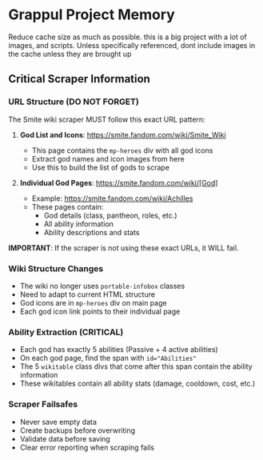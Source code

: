 # Grappul Project Memory

Reduce cache size as much as possible. this is a big project with a lot of images, and scripts. Unless specifically referenced, dont include images in the cache unless they are brought up


## Critical Scraper Information

### URL Structure (DO NOT FORGET)
The Smite wiki scraper MUST follow this exact URL pattern:

1. **God List and Icons**: https://smite.fandom.com/wiki/Smite_Wiki
   - This page contains the `mp-heroes` div with all god icons
   - Extract god names and icon images from here
   - Use this to build the list of gods to scrape

2. **Individual God Pages**: https://smite.fandom.com/wiki/[God]
   - Example: https://smite.fandom.com/wiki/Achilles
   - These pages contain:
     - God details (class, pantheon, roles, etc.)
     - All ability information
     - Ability descriptions and stats

**IMPORTANT**: If the scraper is not using these exact URLs, it WILL fail.

### Wiki Structure Changes
- The wiki no longer uses `portable-infobox` classes
- Need to adapt to current HTML structure
- God icons are in `mp-heroes` div on main page
- Each god icon link points to their individual page

### Ability Extraction (CRITICAL)
- Each god has exactly 5 abilities (Passive + 4 active abilities)
- On each god page, find the span with `id="Abilities"`
- The 5 `wikitable` class divs that come after this span contain the ability information
- These wikitables contain all ability stats (damage, cooldown, cost, etc.)

### Scraper Failsafes
- Never save empty data
- Create backups before overwriting
- Validate data before saving
- Clear error reporting when scraping fails